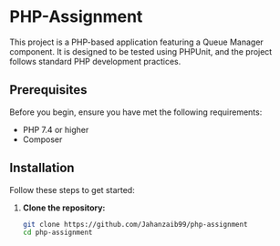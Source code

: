 # PHP-Assignment

This project is a PHP-based application featuring a Queue Manager component. It is designed to be tested using PHPUnit, and the project follows standard PHP development practices.

## Prerequisites

Before you begin, ensure you have met the following requirements:

- PHP 7.4 or higher
- Composer

## Installation

Follow these steps to get started:

1. **Clone the repository:**

   ```bash
   git clone https://github.com/Jahanzaib99/php-assignment
   cd php-assignment
